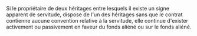   
 Si le propriétaire de deux héritages entre lesquels il existe un signe apparent de servitude, dispose de l'un des héritages sans que le contrat contienne aucune convention relative à la servitude, elle continue d'exister activement ou passivement en faveur du fonds aliéné ou sur le fonds aliéné.  

  
